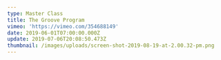 ```yaml
---
type: Master Class
title: The Groove Program
vimeo: 'https://vimeo.com/354688149'
date: 2019-06-01T07:00:00.000Z
update: 2019-07-06T20:08:50.473Z
thumbnail: /images/uploads/screen-shot-2019-08-19-at-2.00.32-pm.png
---
```


